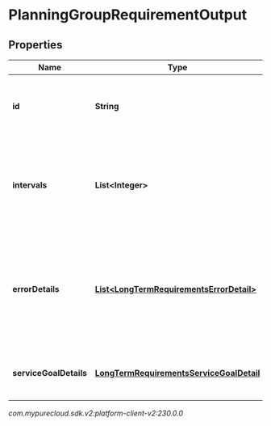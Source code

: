 # PlanningGroupRequirementOutput


## Properties

| Name | Type | Description | Notes |
| ------------ | ------------- | ------------- | ------------- |
| **id** | **String** | The ID of the planning group to which this output applies |  |
| **intervals** | **List&lt;Integer&gt;** | List of interval values that correspond with the requirements granularity that was requested |  [optional] |
| **errorDetails** | [**List&lt;LongTermRequirementsErrorDetail&gt;**](LongTermRequirementsErrorDetail) | Error details if the intervals cannot be provided for this planning group because of missing data or internal error |  [optional] |
| **serviceGoalDetails** | [**LongTermRequirementsServiceGoalDetail**](LongTermRequirementsServiceGoalDetail) | The service goal details used to generate the requirements |  [optional] |




_com.mypurecloud.sdk.v2:platform-client-v2:230.0.0_
